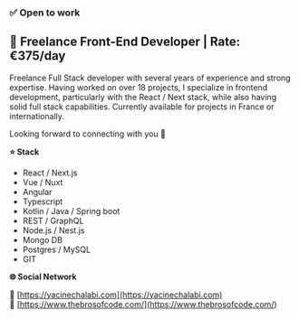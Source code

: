 ### ✅ Open to work

## 🎯 Freelance Front-End Developer | Rate: €375/day

Freelance Full Stack developer with several years of experience and strong expertise.
Having worked on over 18 projects, I specialize in frontend development, particularly with the React / Next stack, while also having solid full stack capabilities.
Currently available for projects in France or internationally.

Looking forward to connecting with you 👋

**⭐️ Stack**

- React / Next.js
- Vue / Nuxt
- Angular
- Typescript
- Kotlin / Java / Spring boot
- REST / GraphQL
- Node.js / Nest.js
- Mongo DB
- Postgres / MySQL
- GIT

**🌐 Social Network**

🔗 [https://yacinechalabi.com](https://yacinechalabi.com)<br>
🔗 [https://www.thebrosofcode.com/](https://www.thebrosofcode.com/)
